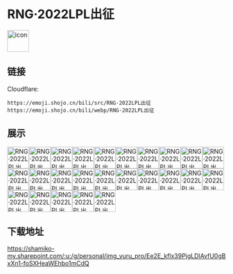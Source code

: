 # RNG·2022LPL出征
<img src="https://emoji.shojo.cn/bili/src/RNG·2022LPL出征/icon.png" width="50" height="50" alt="icon">

## 链接
Cloudflare:
```
https://emoji.shojo.cn/bili/src/RNG·2022LPL出征
https://emoji.shojo.cn/bili/webp/RNG·2022LPL出征
```
## 展示
<img src="https://emoji.shojo.cn/bili/src/RNG·2022LPL出征/RNG·2022LPL出征-666.png" width="50" height="50" alt="RNG·2022LPL出征-666"><img src="https://emoji.shojo.cn/bili/src/RNG·2022LPL出征/RNG·2022LPL出征-emmm.png" width="50" height="50" alt="RNG·2022LPL出征-emmm"><img src="https://emoji.shojo.cn/bili/src/RNG·2022LPL出征/RNG·2022LPL出征-RNG.png" width="50" height="50" alt="RNG·2022LPL出征-RNG"><img src="https://emoji.shojo.cn/bili/src/RNG·2022LPL出征/RNG·2022LPL出征-霸气.png" width="50" height="50" alt="RNG·2022LPL出征-霸气"><img src="https://emoji.shojo.cn/bili/src/RNG·2022LPL出征/RNG·2022LPL出征-比心.png" width="50" height="50" alt="RNG·2022LPL出征-比心"><img src="https://emoji.shojo.cn/bili/src/RNG·2022LPL出征/RNG·2022LPL出征-不会吧.png" width="50" height="50" alt="RNG·2022LPL出征-不会吧"><img src="https://emoji.shojo.cn/bili/src/RNG·2022LPL出征/RNG·2022LPL出征-超凶的.png" width="50" height="50" alt="RNG·2022LPL出征-超凶的"><img src="https://emoji.shojo.cn/bili/src/RNG·2022LPL出征/RNG·2022LPL出征-锤一局.png" width="50" height="50" alt="RNG·2022LPL出征-锤一局"><img src="https://emoji.shojo.cn/bili/src/RNG·2022LPL出征/RNG·2022LPL出征-紧张.png" width="50" height="50" alt="RNG·2022LPL出征-紧张"><img src="https://emoji.shojo.cn/bili/src/RNG·2022LPL出征/RNG·2022LPL出征-绝望.png" width="50" height="50" alt="RNG·2022LPL出征-绝望"><img src="https://emoji.shojo.cn/bili/src/RNG·2022LPL出征/RNG·2022LPL出征-来抓人了.png" width="50" height="50" alt="RNG·2022LPL出征-来抓人了"><img src="https://emoji.shojo.cn/bili/src/RNG·2022LPL出征/RNG·2022LPL出征-连跪.png" width="50" height="50" alt="RNG·2022LPL出征-连跪"><img src="https://emoji.shojo.cn/bili/src/RNG·2022LPL出征/RNG·2022LPL出征-美滋滋.png" width="50" height="50" alt="RNG·2022LPL出征-美滋滋"><img src="https://emoji.shojo.cn/bili/src/RNG·2022LPL出征/RNG·2022LPL出征-逆风翻盘.png" width="50" height="50" alt="RNG·2022LPL出征-逆风翻盘"><img src="https://emoji.shojo.cn/bili/src/RNG·2022LPL出征/RNG·2022LPL出征-起飞.png" width="50" height="50" alt="RNG·2022LPL出征-起飞"><img src="https://emoji.shojo.cn/bili/src/RNG·2022LPL出征/RNG·2022LPL出征-求求.png" width="50" height="50" alt="RNG·2022LPL出征-求求"><img src="https://emoji.shojo.cn/bili/src/RNG·2022LPL出征/RNG·2022LPL出征-人呢？.png" width="50" height="50" alt="RNG·2022LPL出征-人呢？"><img src="https://emoji.shojo.cn/bili/src/RNG·2022LPL出征/RNG·2022LPL出征-收到.png" width="50" height="50" alt="RNG·2022LPL出征-收到"><img src="https://emoji.shojo.cn/bili/src/RNG·2022LPL出征/RNG·2022LPL出征-晚安.png" width="50" height="50" alt="RNG·2022LPL出征-晚安"><img src="https://emoji.shojo.cn/bili/src/RNG·2022LPL出征/RNG·2022LPL出征-委屈.png" width="50" height="50" alt="RNG·2022LPL出征-委屈"><img src="https://emoji.shojo.cn/bili/src/RNG·2022LPL出征/RNG·2022LPL出征-稳住.png" width="50" height="50" alt="RNG·2022LPL出征-稳住"><img src="https://emoji.shojo.cn/bili/src/RNG·2022LPL出征/RNG·2022LPL出征-要坚强.png" width="50" height="50" alt="RNG·2022LPL出征-要坚强"><img src="https://emoji.shojo.cn/bili/src/RNG·2022LPL出征/RNG·2022LPL出征-耶.png" width="50" height="50" alt="RNG·2022LPL出征-耶"><img src="https://emoji.shojo.cn/bili/src/RNG·2022LPL出征/RNG·2022LPL出征-优秀.png" width="50" height="50" alt="RNG·2022LPL出征-优秀"><img src="https://emoji.shojo.cn/bili/src/RNG·2022LPL出征/RNG·2022LPL出征-有毒.png" width="50" height="50" alt="RNG·2022LPL出征-有毒">

## 下载地址

https://shamiko-my.sharepoint.com/:u:/g/personal/img_yuru_pro/Ee2E_kflx39PjgLDlAvfU0gBxXn1-foSXHeaWEhbo1mCdQ